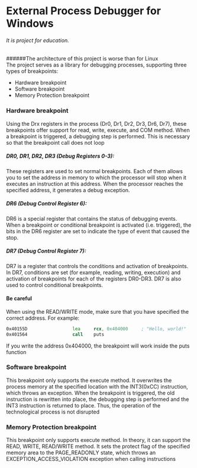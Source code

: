 # External Process Debugger for Windows

###### _It is project for education._
######The architecture of this project is worse than for Linux
\
The project serves as a library for debugging processes, supporting three types of breakpoints:
- Hardware breakpoint
- Software breakpoint
- Memory Protection breakpoint


### Hardware breakpoint

Using the Drx registers in the process (Dr0, Dr1, Dr2, Dr3, Dr6, Dr7), these breakpoints offer support for read, write, execute, and COM method. When a breakpoint is triggered, a debugging step is performed. This is necessary so that the breakpoint call does not loop

##### DR0, DR1, DR2, DR3 (Debug Registers 0-3):
These registers are used to set normal breakpoints. Each of them allows you to set the address in memory to which the processor will stop when it executes an instruction at this address. When the processor reaches the specified address, it generates a debug exception.

#####  DR6 (Debug Control Register 6):
DR6 is a special register that contains the status of debugging events. When a breakpoint or conditional breakpoint is activated (i.e. triggered), the bits in the DR6 register are set to indicate the type of event that caused the stop.

#####  DR7 (Debug Control Register 7):
DR7 is a register that controls the conditions and activation of breakpoints. In DR7, conditions are set (for example, reading, writing, execution) and activation of breakpoints for each of the registers DR0-DR3. DR7 is also used to control conditional breakpoints.

#### Be careful
When using the READ/WRITE mode, make sure that you have specified the correct address.
For example:
```asm
0x40155D                 lea     rcx, 0x404000     ; "Hello, world!"
0x401564                 call    puts
```
If you write the address 0x404000, the breakpoint will work inside the puts function

### Software breakpoint
This breakpoint only supports the execute method. It overwrites the process memory at the specified location with the INT3(0xCC) instruction, which throws an exception. When the breakpoint is triggered, the old instruction is rewritten into place, the debugging step is performed and the INT3 instruction is returned to place. Thus, the operation of the technological process is not disrupted

### Memory Protection breakpoint
This breakpoint only supports execute method. In theory, it can support the READ, WRITE, READ/WRITE method. It sets the protect flag of the specified memory area to the PAGE_READONLY state, which throws an EXCEPTION_ACCESS_VIOLATION exception when calling instructions
